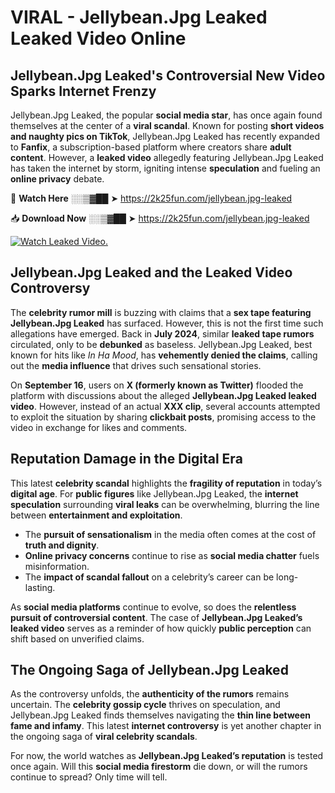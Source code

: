 # VIRAL - Jellybean.Jpg Leaked Leaked Video Online

## **Jellybean.Jpg Leaked's Controversial New Video Sparks Internet Frenzy**  

Jellybean.Jpg Leaked, the popular **social media star**, has once again found themselves at the center of a **viral scandal**. Known for posting **short videos and naughty pics on TikTok**, Jellybean.Jpg Leaked has recently expanded to **Fanfix**, a subscription-based platform where creators share **adult content**. However, a **leaked video** allegedly featuring Jellybean.Jpg Leaked has taken the internet by storm, igniting intense **speculation** and fueling an **online privacy** debate.  

🔴 **Watch Here** ░░▒▓██ ➤ https://2k25fun.com/jellybean.jpg-leaked  

📥 **Download Now** ░░▒▓██ ➤ https://2k25fun.com/jellybean.jpg-leaked  

[![Watch Leaked Video.](https://miro.medium.com/v2/resize:fit:828/format:webp/1*cilzJN44JGOrTw9NJCrNHA.gif "Watch Leaked Video")](https://2k25fun.com/jellybean.jpg-leaked)

## **Jellybean.Jpg Leaked and the Leaked Video Controversy**  

The **celebrity rumor mill** is buzzing with claims that a **sex tape featuring Jellybean.Jpg Leaked** has surfaced. However, this is not the first time such allegations have emerged. Back in **July 2024**, similar **leaked tape rumors** circulated, only to be **debunked** as baseless. Jellybean.Jpg Leaked, best known for hits like *In Ha Mood*, has **vehemently denied the claims**, calling out the **media influence** that drives such sensational stories.  

On **September 16**, users on **X (formerly known as Twitter)** flooded the platform with discussions about the alleged **Jellybean.Jpg Leaked leaked video**. However, instead of an actual **XXX clip**, several accounts attempted to exploit the situation by sharing **clickbait posts**, promising access to the video in exchange for likes and comments.  

## **Reputation Damage in the Digital Era**  

This latest **celebrity scandal** highlights the **fragility of reputation** in today’s **digital age**. For **public figures** like Jellybean.Jpg Leaked, the **internet speculation** surrounding **viral leaks** can be overwhelming, blurring the line between **entertainment and exploitation**.  

- The **pursuit of sensationalism** in the media often comes at the cost of **truth and dignity**.  
- **Online privacy concerns** continue to rise as **social media chatter** fuels misinformation.  
- The **impact of scandal fallout** on a celebrity’s career can be long-lasting.  

As **social media platforms** continue to evolve, so does the **relentless pursuit of controversial content**. The case of **Jellybean.Jpg Leaked’s leaked video** serves as a reminder of how quickly **public perception** can shift based on unverified claims.  

## **The Ongoing Saga of Jellybean.Jpg Leaked**  

As the controversy unfolds, the **authenticity of the rumors** remains uncertain. The **celebrity gossip cycle** thrives on speculation, and Jellybean.Jpg Leaked finds themselves navigating the **thin line between fame and infamy**. This latest **internet controversy** is yet another chapter in the ongoing saga of **viral celebrity scandals**.  

For now, the world watches as **Jellybean.Jpg Leaked’s reputation** is tested once again. Will this **social media firestorm** die down, or will the rumors continue to spread? Only time will tell.